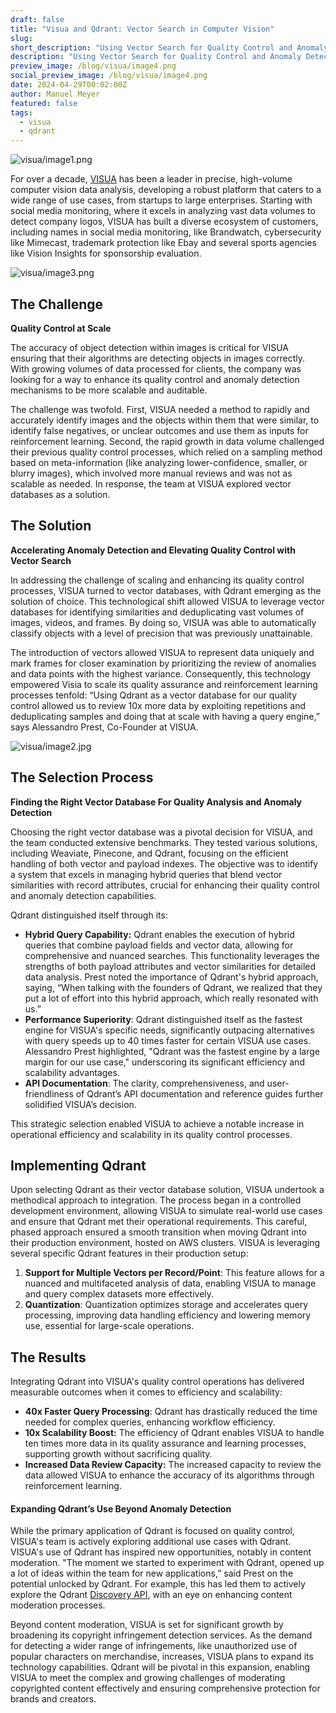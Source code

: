 ```yaml
---
draft: false
title: "Visua and Qdrant: Vector Search in Computer Vision"
slug: 
short_description: "Using Vector Search for Quality Control and Anomaly Detection in Computer Vision."
description: "Using Vector Search for Quality Control and Anomaly Detection in Computer Vision."
preview_image: /blog/visua/image4.png
social_preview_image: /blog/visua/image4.png
date: 2024-04-29T00:02:00Z
author: Manuel Meyer
featured: false
tags:
  - visua
  - qdrant
---
```


![visua/image1.png](/blog/visua/image1.png)

For over a decade, [VISUA](https://visua.com/) has been a leader in precise, high-volume computer vision data analysis, developing a robust platform that caters to a wide range of use cases, from startups to large enterprises. Starting with social media monitoring, where it excels in analyzing vast data volumes to detect company logos, VISUA has built a diverse ecosystem of customers, including names in social media monitoring, like Brandwatch, cybersecurity like Mimecast, trademark protection like Ebay and several sports agencies like Vision Insights for sponsorship evaluation.

![visua/image3.png](/blog/visua/image3.png)

## The Challenge

**Quality Control at Scale**

The accuracy of object detection within images is critical for VISUA ensuring that their algorithms are detecting objects in images correctly. With growing volumes of data processed for clients, the company was looking for a way to enhance its quality control and anomaly detection mechanisms to be more scalable and auditable.

The challenge was twofold. First, VISUA needed a method to rapidly and accurately identify images and the objects within them that were similar, to identify false negatives, or unclear outcomes and use them as inputs for reinforcement learning. Second, the rapid growth in data volume challenged their previous quality control processes, which relied on a sampling method based on meta-information (like analyzing lower-confidence, smaller, or blurry images), which involved more manual reviews and was not as scalable as needed. In response, the team at VISUA explored vector databases as a solution.

## The Solution

**Accelerating Anomaly Detection and Elevating Quality Control with Vector Search**

In addressing the challenge of scaling and enhancing its quality control processes, VISUA turned to vector databases, with Qdrant emerging as the solution of choice. This technological shift allowed VISUA to leverage vector databases for identifying similarities and deduplicating vast volumes of images, videos, and frames. By doing so, VISUA was able to automatically classify objects with a level of precision that was previously unattainable.

The introduction of vectors allowed VISUA to represent data uniquely and mark frames for closer examination by prioritizing the review of anomalies and data points with the highest variance. Consequently, this technology empowered Visia to scale its quality assurance and reinforcement learning processes tenfold: “Using Qdrant as a vector database for our quality control allowed us to review 10x more data by exploiting repetitions and deduplicating samples and doing that at scale with having a query engine,” says Alessandro Prest, Co-Founder at VISUA.

![visua/image2.jpg](/blog/visua/image2.jpg)

## The Selection Process

**Finding the Right Vector Database For Quality Analysis and Anomaly Detection**

Choosing the right vector database was a pivotal decision for VISUA, and the team conducted extensive benchmarks. They tested various solutions, including Weaviate, Pinecone, and Qdrant, focusing on the efficient handling of both vector and payload indexes. The objective was to identify a system that excels in managing hybrid queries that blend vector similarities with record attributes, crucial for enhancing their quality control and anomaly detection capabilities.

Qdrant distinguished itself through its:

- **Hybrid Query Capability:** Qdrant enables the execution of hybrid queries that combine payload fields and vector data, allowing for comprehensive and nuanced searches. This functionality leverages the strengths of both payload attributes and vector similarities for detailed data analysis. Prest noted the importance of Qdrant's hybrid approach, saying, “When talking with the founders of Qdrant, we realized that they put a lot of effort into this hybrid approach, which really resonated with us.”
- **Performance Superiority**: Qdrant distinguished itself as the fastest engine for VISUA's specific needs, significantly outpacing alternatives with query speeds up to 40 times faster for certain VISUA use cases. Alessandro Prest highlighted, "Qdrant was the fastest engine by a large margin for our use case," underscoring its significant efficiency and scalability advantages.
- **API Documentation**: The clarity, comprehensiveness, and user-friendliness of Qdrant’s API documentation and reference guides further solidified VISUA’s decision.

This strategic selection enabled VISUA to achieve a notable increase in operational efficiency and scalability in its quality control processes.

## Implementing Qdrant

Upon selecting Qdrant as their vector database solution, VISUA undertook a methodical approach to integration. The process began in a controlled development environment, allowing VISUA to simulate real-world use cases and ensure that Qdrant met their operational requirements. This careful, phased approach ensured a smooth transition when moving Qdrant into their production environment, hosted on AWS clusters. VISUA is leveraging several specific Qdrant features in their production setup:

1. **Support for Multiple Vectors per Record/Point**: This feature allows for a nuanced and multifaceted analysis of data, enabling VISUA to manage and query complex datasets more effectively.
2. **Quantization**: Quantization optimizes storage and accelerates query processing, improving data handling efficiency and lowering memory use, essential for large-scale operations.

## The Results

Integrating Qdrant into VISUA's quality control operations has delivered measurable outcomes when it comes to efficiency and scalability:

- **40x Faster Query Processing**: Qdrant has drastically reduced the time needed for complex queries, enhancing workflow efficiency.
- **10x Scalability Boost:** The efficiency of Qdrant enables VISUA to handle ten times more data in its quality assurance and learning processes, supporting growth without sacrificing quality.
- **Increased Data Review Capacity:** The increased capacity to review the data allowed VISUA to enhance the accuracy of its algorithms through reinforcement learning.

#### Expanding Qdrant’s Use Beyond Anomaly Detection

While the primary application of Qdrant is focused on quality control, VISUA's team is actively exploring additional use cases with Qdrant. VISUA's use of Qdrant has inspired new opportunities, notably in content moderation. "The moment we started to experiment with Qdrant, opened up a lot of ideas within the team for new applications,” said Prest on the potential unlocked by Qdrant. For example, this has led them to actively explore the Qdrant [Discovery API](https://qdrant.tech/documentation/concepts/explore/?q=discovery#discovery-api), with an eye on enhancing content moderation processes.

Beyond content moderation, VISUA is set for significant growth by broadening its copyright infringement detection services. As the demand for detecting a wider range of infringements, like unauthorized use of popular characters on merchandise, increases, VISUA plans to expand its technology capabilities. Qdrant will be pivotal in this expansion, enabling VISUA to meet the complex and growing challenges of moderating copyrighted content effectively and ensuring comprehensive protection for brands and creators.